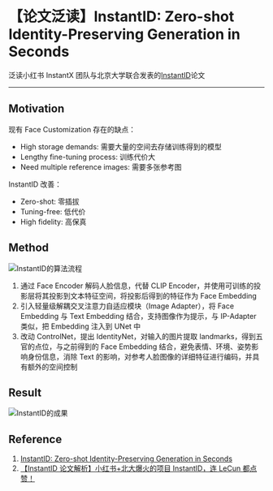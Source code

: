 # 【论文泛读】InstantID: Zero-shot Identity-Preserving Generation in Seconds


泛读小红书 InstantX 团队与北京大学联合发表的[InstantID](https://arxiv.org/abs/2401.07519)论文

<!--more-->

---

## Motivation

现有 Face Customization 存在的缺点：

- High storage demands: 需要大量的空间去存储训练得到的模型
- Lengthy fine-tuning process: 训练代价大
- Need multiple reference images: 需要多张参考图

InstantID 改善：

- Zero-shot: 零插拔
- Tuning-free: 低代价
- High fidelity: 高保真

## Method

![InstantID的算法流程](https://cdn.jsdelivr.net/gh/pjimming/picx-images-hosting@master/20240321/imageimage.51dwsrmb8x.webp)

1. 通过 Face Encoder 解码人脸信息，代替 CLIP Encoder，并使用可训练的投影层将其投影到文本特征空间，将投影后得到的特征作为 Face Embedding
2. 引入轻量级解耦交叉注意力自适应模块（Image Adapter），将 Face Embedding 与 Text Embedding 结合，支持图像作为提示，与 IP-Adapter 类似，把 Embedding 注入到 UNet 中
3. 改动 ControlNet，提出 IdentityNet，对输入的图片提取 landmarks，得到五官的点位，与之前得到的 Face Embedding 结合，避免表情、环境、姿势影响身份信息，消除 Text 的影响，对参考人脸图像的详细特征进行编码，并具有额外的空间控制

## Result

![InstantID的成果](https://cdn.jsdelivr.net/gh/pjimming/picx-images-hosting@master/20240322/imageimage.6ik1vg1qbh.webp)

## Reference

1. [InstantID: Zero-shot Identity-Preserving Generation in Seconds](https://arxiv.org/pdf/2401.07519.pdf)
2. [【InstantID 论文解析】小红书+北大爆火的项目 InstantID，连 LeCun 都点赞！](https://www.bilibili.com/video/BV1US421P7GG)

